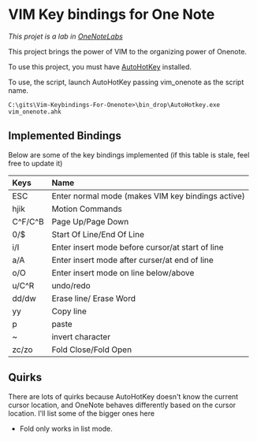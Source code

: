 VIM Key bindings for One Note
====
*This projet is a lab in [OneNoteLabs](https://github.com/idvorkin/OneNoteLabs/wiki)*

This project brings the power of VIM to the organizing power of Onenote. 

To use this project, you must have [AutoHotKey](http://www.autohotkey.com/) installed. 

To use, the script, launch AutoHotKey passing vim_onenote as the script name.

```
C:\gits\Vim-Keybindings-For-Onenote>\bin_drop\AutoHotkey.exe vim_onenote.ahk
```

Implemented Bindings
-----
Below are some of the key bindings implemented (if this table is stale, feel free to update it)

| Keys | Name|
|:------|:----|
|ESC | Enter normal mode (makes VIM key bindings active)|
| hjik | Motion Commands|
|C^F/C^B|Page Up/Page Down|
|0/$|Start Of Line/End Of Line|
|i/I| Enter insert mode before cursor/at start of line |
|a/A|Enter insert mode after curser/at end of line|
|o/O|Enter insert mode on line below/above|
|u/C^R|undo/redo|
|dd/dw|Erase line/ Erase Word|
|yy|Copy line|
|p|paste|
|~|invert character|
| zc/zo| Fold Close/Fold Open|

Quirks
-----
There are lots of quirks because AutoHotKey doesn't know the current cursor location, and OneNote behaves differently based on the cursor location. I'll list some of the bigger ones here
* Fold only works in list mode.
